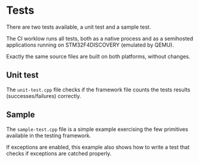 # Tests

There are two tests available, a unit test and a sample test.

The CI worklow runs all tests, both as a native process and as a
semihosted applications running on STM32F4DISCOVERY (emulated by QEMU).

Exactly the same source files are built on both platforms, without
changes.

## Unit test

The `unit-test.cpp` file checks if the framework file counts
the tests results (successes/failures) correctly.

## Sample

The `sample-test.cpp` file is a simple example exercising the
few primitives available in the testing framework.

If exceptions are enabled, this example also shows how to write a
test that checks if exceptions are catched properly.
